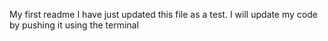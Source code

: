 My first readme
I have just updated this file as a test. I will update my code by pushing it using the terminal
